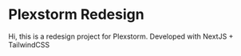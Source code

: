 # Plexstorm Redesign

Hi, this is a redesign project for Plexstorm.
Developed with NextJS + TailwindCSS
